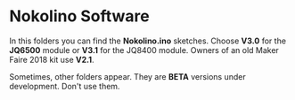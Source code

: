 # Nokolino Software

In this folders you can find the **Nokolino.ino** sketches. Choose **V3.0** for the **JQ6500** module or **V3.1** for the JQ8400 module. Owners of an old Maker Faire 2018 kit use **V2.1**.  
  
Sometimes, other folders appear. They are **BETA** versions under development. Don't use them.  
  

